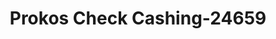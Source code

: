 ---
f_zip-code: 43130
f_state-code: OH
title: Prokos Check Cashing-24659
f_phone: 740-689-8900
f_city-only: Lancaster
f_address: 1136 East Main Street Lancaster
f_location-unique-id: '24659'
slug: prokos-check-cashing-24659
updated-on: '2024-05-30T13:46:58.046Z'
created-on: '2024-05-30T13:36:59.803Z'
published-on: '2024-05-30T13:54:32.469Z'
f_city-state: cms/city/lancaster-oh.md
f_company: cms/company/prokos-check-cashing.md
f_state: cms/state/ohio.md
layout: '[payday-loan].html'
tags: payday-loan
---